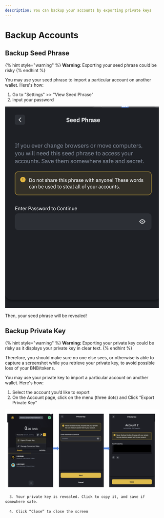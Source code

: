 ```yaml
---
description: You can backup your accounts by exporting private keys
---
```


# Backup Accounts

## Backup Seed Phrase

{% hint style="warning" %}
**Warning**: Exporting your seed phrase could be risky 
{% endhint %}



You may use your seed phrase to import a particular account on another wallet.  Here's how:

1. Go to "Settings" &gt;&gt; "View Seed Phrase"
2. Input your password

![](../../.gitbook/assets/image%20%284%29.png)

Then, your seed phrase will be revealed!

## Backup Private Key

{% hint style="warning" %}
**Warning:** Exporting your private key could be risky as it displays your private key in clear text. 
{% endhint %}

Therefore, you should make sure no one else sees, or otherwise is able to capture a screenshot while you retrieve your private key, to avoid possible loss of your BNB/tokens. 

You may use your private key to import a particular account on another wallet.  Here's how:

1. Select the account you’d like to export
2. On the Account page, click on the menu \(three dots\) and Click “Export Private Key” 

![](../../.gitbook/assets/image%20%2811%29.png)



      3. Your private key is revealed. Click to copy it, and save if somewhere safe.

      4. Click “Close” to close the screen



